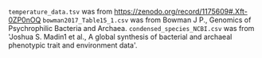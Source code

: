 `temperature_data.tsv` was from https://zenodo.org/record/1175609#.Xft-0ZP0nOQ
`bowman2017_Table15_1.csv` was from Bowman J P., Genomics of Psychrophilic Bacteria and Archaea.
`condensed_species_NCBI.csv` was from 'Joshua S. Madin1 et al., A global synthesis of bacterial and archaeal phenotypic trait and
environment data'.